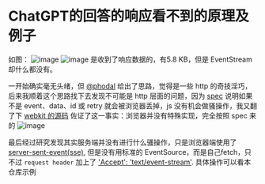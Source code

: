 # ChatGPT的回答的响应看不到的原理及例子

如图：
![image](https://user-images.githubusercontent.com/15936231/219986461-790833d3-079e-4176-a08f-e85b630e74bd.png)
![image](https://user-images.githubusercontent.com/15936231/219986490-0331ebbb-cbd4-4490-8422-a3e743d60926.png)
是收到了响应数据的，有5.8 KB，但是 EventStream 却什么都没有。

一开始确实毫无头绪，但 [@phodal][phodal] 给出了思路，觉得是一些 http 的奇技淫巧，后来我顺着这个思路找下去发现不可能是 http 层面的问题，因为 [spec][spec] 说明如果不是 event、data、id 或 retry 就会被浏览器丢掉，js 没有机会做骚操作，我又翻了下 [webkit 的源码][webkit eventsource] 佐证了这一事实：浏览器并没有特殊实现，完全按照 spec 来的
![image](https://user-images.githubusercontent.com/15936231/219986725-82690528-ba21-4949-8383-b4e46f2e9b5c.png)


最后经过研究发现其实服务端并没有进行什么骚操作，只是浏览器端使用了[server-sent-event(sse)][sse], 但是没有用标准的 EventSource，而是自己fetch，只不过 `request header` 加上了 ['Accept': 'text/event-stream'][fetch]. 具体操作可以看本仓库示例


[phodal]: https://github.com/phodal
[webkit eventsource]: https://github.com/WebKit/webkit/blob/main/Source/WebCore/page/EventSource.cpp#L371-L388
[sse]: https://developer.mozilla.org/en-US/docs/Web/API/Server-sent_events/Using_server-sent_events
[fetch]: https://github.com/CGQAQ/chatgpt-sse-hide-example/blob/b5f673ad57a0b987291f9eca4ef35e67e1b6f479/index.html#L11
[spec]: https://html.spec.whatwg.org/multipage/server-sent-events.html#event-stream-interpretation
